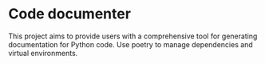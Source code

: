 # Code documenter

This project aims to provide users with a comprehensive tool for generating documentation for Python code.
Use poetry to manage dependencies and virtual environments.
